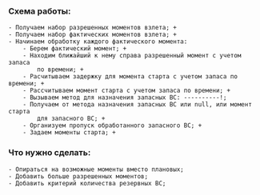 ﻿### Схема работы:
    - Получаем набор разрешенных моментов взлета; +
    - Получаем набор фактических моментов взлета; +
    - Начинаем обработку каждого фактического момента:
        - Берем фактический момент; +
        - Находим ближайший к нему справа разрешенный момент с учетом запаса 
            по времени; +
        - Расчитываем задержку для момента старта с учетом запаса по времени; +
        - Рассчитываем момент старта с учетом запаса по времени; +
        - Вызываем метод для назначения запасных ВС: ----------!;
        - Получаем от метода назначения запасных ВС или null, или момент старта
            для запасного ВС; +
        - Организуем пропуск обработанного запасного ВС; +
        - Задаем моменты старта; +
            

    
### Что нужно сделать:
    - Опираться на возможные моменты вместо плановых;
    - Добавить больше разрешенных моментов;
    - Добавить критерий количества резервных ВС;
